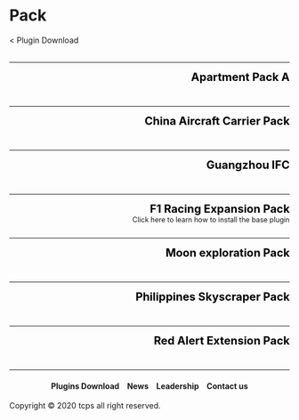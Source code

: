 <style>
h1 {text-align: center;}
h2 {text-align: left;}
h4 {text-align: center;}
h3 {text-align: left;}
p {text-align: center;}
a:link { text-decoration: none;}
a:active { text-decoration: none}
a:hover { text-decoration: none;}
a:visited { text-decoration: none;}
</style>
<style type="text/css">
  #left{
        text-align:left;
  }
  #right{
        text-align:right;
  }
  #title{
        font-size:20px;
        text-align:right;
        font-weight:bold;
  }
  #des{
        font-size:12.5px;
        text-align:right;
  }
</style>
<h1><div id="left">Pack</div></h1>
<div id="left"><a href="/plugins/download">< Plugin Download</a></div>
<div>&nbsp;</div>
<hr>
<div style="height: 50px">
<div id="title"><a href="/plugins/Apartment Pack A by TCPS Team.zip" style="color:black;">Apartment Pack A</a></div>
</div>
<hr>
<div style="height: 50px">
<div id="title"><a href="/plugins/China Aircraft Carrier Pack by TCPS Team.zip" style="color:black;">China Aircraft Carrier Pack</a></div>
</div>
<hr>
<div style="height: 50px">
<div id="title"><a href="/plugins/Concert Hall Pack by TCPS Team.zip" style="color:black;">Guangzhou IFC</a></div>
</div>
<hr>
<div style="height: 50px">
<div id="title"><a href="/plugins/F1 Racing Expansion pack by TCPS Team.zip" style="color:black;">F1 Racing Expansion Pack</a></div>
<div id="des"><a href="/plugins/download/f1/">Click here to learn how to install the base plugin</a></div>
</div>
<hr>
<div style="height: 50px">
<div id="title"><a href="/plugins/Moon exploration Pack by TCPS Team.zip" style="color:black;">Moon exploration Pack</a></div>
</div>
<hr>
<div style="height: 50px">
<div id="title"><a href="/plugins/Philippines Skyscraper Pack by TCPS Team.zip" style="color:black;">Philippines Skyscraper Pack</a></div>
</div>
<hr>
<div style="height: 50px">
<div id="title"><a href="/plugins/Red Alert Extension Pack by Swatyo TCPS.zip" style="color:black;">Red Alert Extension Pack</a></div>
</div>
<hr>
<h4><a href="/plugins/download">Plugins Download</a>&emsp;<a href="/news">News</a>&emsp;<a href="/leadership">Leadership</a>&emsp;<a href="/contact">Contact us</a></h4>
Copyright © 2020 tcps all right reserved.

